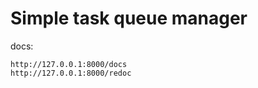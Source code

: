 # Simple task queue manager

docs:
~~~
http://127.0.0.1:8000/docs
http://127.0.0.1:8000/redoc
~~~


